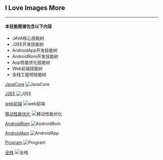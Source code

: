 ## **I Love Images More**
---
####  本技能图谱包含以下内容
+ JAVA核心技能树 
+ J2EE开发技能树
+ AndroidApp开发技能树
+ AndroidRom开发技能树
+ App性能优化技能树
+ Web前端技能树
+ 全栈工程师技能树

[JavaCore](http://7xqumq.com1.z0.glb.clouddn.com/java_core.png)
![JavaCore](http://7xqumq.com1.z0.glb.clouddn.com/java_core.png)

[J2EE](http://7xqumq.com1.z0.glb.clouddn.com/j2ee.png)
![J2EE](http://7xqumq.com1.z0.glb.clouddn.com/j2ee.png)

[web前端](http://7xqumq.com1.z0.glb.clouddn.com/web_front.jpg)
![web前端](http://7xqumq.com1.z0.glb.clouddn.com/web_front.jpg)

[移动性能优化](http://7xqumq.com1.z0.glb.clouddn.com/app_performance.png)
![移动性能优化](http://7xqumq.com1.z0.glb.clouddn.com/app_performance.png)

[AndroidRom](http://7xqumq.com1.z0.glb.clouddn.com/android_rom.png)
![AndroidRom](http://7xqumq.com1.z0.glb.clouddn.com/android_rom.png)

[AndroidApp](http://7xqumq.com1.z0.glb.clouddn.com/android_app.png)
![AndroidApp](http://7xqumq.com1.z0.glb.clouddn.com/android_app.png)

[Program](http://7xqumq.com1.z0.glb.clouddn.com/program_all.svg)
![Program](http://7xqumq.com1.z0.glb.clouddn.com/program_all.svg)

[全栈](http://7xqumq.com1.z0.glb.clouddn.com/full_stack.jpg)
![全栈](http://7xqumq.com1.z0.glb.clouddn.com/full_stack.jpg)
